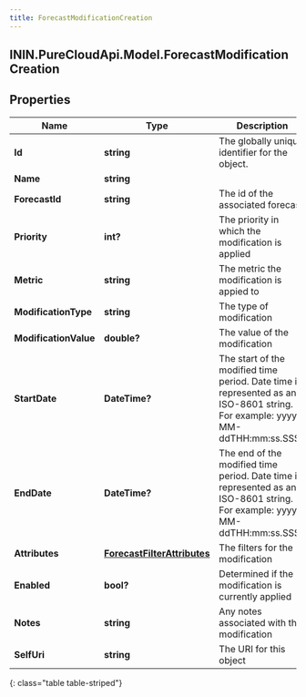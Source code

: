 ```yaml
---
title: ForecastModificationCreation
---
```

## ININ.PureCloudApi.Model.ForecastModificationCreation

## Properties

|Name | Type | Description | Notes|
|------------ | ------------- | ------------- | -------------|
| **Id** | **string** | The globally unique identifier for the object. | [optional] |
| **Name** | **string** |  | [optional] |
| **ForecastId** | **string** | The id of the associated forecast | |
| **Priority** | **int?** | The priority in which the modification is applied | |
| **Metric** | **string** | The metric the modification is appied to | |
| **ModificationType** | **string** | The type of modification | |
| **ModificationValue** | **double?** | The value of the modification | |
| **StartDate** | **DateTime?** | The start of the modified time period. Date time is represented as an ISO-8601 string. For example: yyyy-MM-ddTHH:mm:ss.SSSZ | |
| **EndDate** | **DateTime?** | The end of the modified time period. Date time is represented as an ISO-8601 string. For example: yyyy-MM-ddTHH:mm:ss.SSSZ | |
| **Attributes** | [**ForecastFilterAttributes**](ForecastFilterAttributes.html) | The filters for the modification | |
| **Enabled** | **bool?** | Determined if the modification is currently applied | [default to false]|
| **Notes** | **string** | Any notes associated with the modification | |
| **SelfUri** | **string** | The URI for this object | [optional] |
{: class="table table-striped"}


